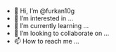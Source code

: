 - 👋 Hi, I’m @furkan10g
- 👀 I’m interested in ...
- 🌱 I’m currently learning ...
- 💞️ I’m looking to collaborate on ...
- 📫 How to reach me ...

<!---
furkan10g/furkan10g is a ✨ special ✨ repository because its `README.md` (this file) appears on your GitHub profile.
You can click the Preview link to take a look at your changes.
--->
